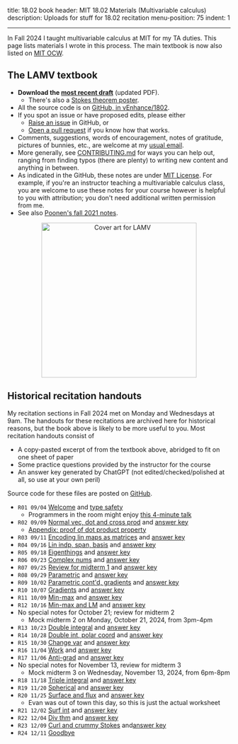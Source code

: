 title: 18.02 book
header: MIT 18.02 Materials (Multivariable calculus)
description: Uploads for stuff for 18.02 recitation
menu-position: 75
indent: 1

---

In Fall 2024 I taught multivariable calculus at MIT for my TA duties.
This page lists materials I wrote in this process.
The main textbook is now also listed on
[MIT OCW](https://ocw.mit.edu/courses/res-18-016-multivariable-calculus-recitation-notes-fall-2024/).

## The LAMV textbook

- **Download the [most recent draft](/textbooks/lamv.pdf)** (updated PDF).
  - There's also a [Stokes theorem poster](/textbooks/poster-stokes.pdf).
- All the source code is on [GitHub, in vEnhance/1802][github].
- If you spot an issue or have proposed edits, please either
  - [Raise an issue](https://github.com/vEnhance/1802/issues) in GitHub, or
  - [Open a pull request](https://github.com/vEnhance/1802/pulls) if you know how that works.
- Comments, suggestions, words of encouragement, notes of gratitude,
  pictures of bunnies, etc., are welcome at my [usual email](contact.html).
- More generally, see [CONTRIBUTING.md](https://github.com/vEnhance/1802/blob/main/CONTRIBUTING.md)
  for ways you can help out, ranging from finding typos (there are plenty)
  to writing new content and anything in between.
- As indicated in the GitHub, these notes are under [MIT License](https://github.com/vEnhance/1802/blob/main/LICENSE.txt).
  For example, if you're an instructor teaching a multivariable calculus class,
  you are welcome to use these notes for your course however is helpful to you
  with attribution; you don't need additional written permission from me.
- See also [Poonen's fall 2021 notes](https://math.mit.edu/~poonen/notes02.pdf).

<div style="text-align:center;">
<a href="https://web.evanchen.cc/textbooks/lamv-cover-art.png">
<img src="https://web.evanchen.cc/textbooks/sm-lamv-cover-art.png" width="350" alt="Cover art for LAMV" />
</a>
</div>

## Historical recitation handouts

My recitation sections in Fall 2024 met on Monday and Wednesdays at 9am.
The handouts for these recitations are archived here for historical reasons,
but the book above is likely to be more useful to you.
Most recitation handouts consist of

- A copy-pasted excerpt of from the textbook above, abridged to fit on one sheet
  of paper
- Some practice questions provided by the instructor for the course
- An answer key generated by ChatGPT (not edited/checked/polished at all,
  so use at your own peril)

Source code for these files are posted on [GitHub][github].

- `R01 09/04` [Welcome](/upload/1802/welcome-slides.pdf) and [type safety](/upload/1802/tsafe-1802.pdf)
  - Programmers in the room might enjoy
    [this 4-minute talk](https://www.destroyallsoftware.com/talks/wat)
- `R02 09/09` [Normal vec, dot and cross prod](/upload/1802/r02.pdf)
  and [answer key](/upload/1802/r02s.pdf)
  - [Appendix: proof of dot product property](/upload/1802/dotpf.pdf)
- `R03 09/11` [Encoding lin maps as matrices](/upload/1802/r03.pdf)
  and [answer key](/upload/1802/r03s.pdf)
- `R04 09/16` [Lin indp, span, basis](/upload/1802/r04.pdf)
  and [answer key](/upload/1802/r04s.pdf)
- `R05 09/18` [Eigenthings](/upload/1802/r05.pdf)
  and [answer key](/upload/1802/r05s.pdf)
- `R06 09/23` [Complex nums](/upload/1802/r06.pdf)
  and [answer key](/upload/1802/r06s.pdf)
- `R07 09/25` [Review for midterm 1](/upload/1802/r07.pdf)
  and [answer key](/upload/1802/r07s.pdf)
- `R08 09/29` [Parametric](/upload/1802/r08.pdf)
  and [answer key](/upload/1802/r08s.pdf)
- `R09 10/02` [Parametric cont'd, gradients](/upload/1802/r09.pdf)
  and [answer key](/upload/1802/r09s.pdf)
- `R10 10/07` [Gradients](/upload/1802/r10.pdf)
  and [answer key](/upload/1802/r10s.pdf)
- `R11 10/09` [Min-max](/upload/1802/r11.pdf)
  and [answer key](/upload/1802/r11s.pdf)
- `R12 10/16` [Min-max and LM](/upload/1802/r12.pdf)
  and [answer key](/upload/1802/r12s.pdf)
- No special notes for October 21; review for midterm 2
  - Mock midterm 2 on Monday, October 21, 2024, from 3pm-4pm
- `R13 10/23` [Double integral](/upload/1802/r13.pdf)
  and [answer key](/upload/1802/r13s.pdf)
- `R14 10/28` [Double int, polar coord](/upload/1802/r14.pdf)
  and [answer key](/upload/1802/r14s.pdf)
- `R15 10/30` [Change var](/upload/1802/r15.pdf)
  and [answer key](/upload/1802/r15s.pdf)
- `R16 11/04` [Work](/upload/1802/r16.pdf)
  and [answer key](/upload/1802/r16s.pdf)
- `R17 11/06` [Anti-grad](/upload/1802/r17.pdf)
  and [answer key](/upload/1802/r17s.pdf)
- No special notes for November 13, review for midterm 3
  - Mock midterm 3 on Wednesday, November 13, 2024, from 6pm-8pm
- `R18 11/18` [Triple integral](/upload/1802/r18.pdf)
  and [answer key](/upload/1802/r18s.pdf)
- `R19 11/20` [Spherical](/upload/1802/r19.pdf)
  and [answer key](/upload/1802/r19s.pdf)
- `R20 11/25` [Surface and flux](/upload/1802/r20.pdf)
  and [answer key](/upload/1802/r20s.pdf)
  - Evan was out of town this day, so this is just the actual worksheet
- `R21 12/02` [Surf int](/upload/1802/r21.pdf)
  and [answer key](/upload/1802/r21s.pdf)
- `R22 12/04` [Div thm](/upload/1802/r22.pdf)
  and [answer key](/upload/1802/r22s.pdf)
- `R23 12/09` [Curl and crummy Stokes](/upload/1802/r23.pdf)
  and[answer key](/upload/1802/r23s.pdf)
- `R24 12/11` [Goodbye](/upload/1802/r24.pdf)

[github]: https://github.com/vEnhance/1802
